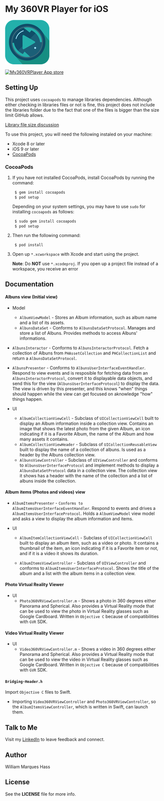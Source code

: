 # My 360VR Player for iOS

[![My360VRPlayer](360player/Assets.xcassets/AppIcon.appiconset/Icon-App-72x72@2x.png)](https://itunes.apple.com/br/app/my-360vr-player/id1181451739)

[![My360VRPlayer App store](https://developer.apple.com//app-store/marketing/guidelines/images/badge-download-on-the-app-store.svg)](https://itunes.apple.com/br/app/my-360vr-player/id1181451739)

## Setting Up

This project uses `cocoapods` to manage libraries dependencies. Although either checking in libraries files or not is fine, this project does not include the libraries folder due to the fact that one of the files is bigger than the size limit GitHub allows.

[Library file size discussion](https://github.com/googlevr/gvr-ios-sdk/issues/202)

To use this project, you will need the following instaled on your machine:

* Xcode 8 or later
* iOS 9 or later
* [CocoaPods](https://cocoapods.org/)


### CocoaPods

1. If you have not installed CocoaPods, install CocoaPods by running the command:

        $ gem install cocoapods
        $ pod setup

    Depending on your system settings, you may have to use `sudo` for installing `cocoapods` as follows:

        $ sudo gem install cocoapods
        $ pod setup
        
1. Then run the following command:
    
        $ pod install

1. Open up `*.xcworkspace` with Xcode and start using the project.

    **Note**: Do **NOT** use `*.xcodeproj`. If you open up a project file instead of a workspace, you receive an error


## Documentation

#### Albuns view (Initial view)

* Model
	- `AlbumViewModel` - Stores an Album information, such as album name and a list of its assets.
	- `AlbunsDataSet` - Conforms to `AlbunsDataSetProtocol`. Manages and store a list of Albuns. Provides methods to access Albuns' informations.

* `AlbunsInteractor` -  Conforms to `AlbunsInteractorProtocol`. Fetch a collection of Albuns from `PHAssetCollection` and `PHCollectionList` and return a `AlbunsDataSetProtocol`.

* `AlbunsPresenter` - Conforms to `AlbunsUserInterfaceEventHandler`. Respond to view events and is resposible for fetching data from an `AlbunsInteractorProtocol`, convert it to displayable data objects, and send this for the view (`AlbunsUserInterfaceProtocol`) to display the data. The view is driven by this presenter, and this knows "when" things should happen while the view can get focused on aknowledge "how" things happen.

* UI
	- `AlbumCollectionViewCell` - Subclass of `UICollectionViewCell` built to display an Album information inside a collection view. Contains an image that shows the latest photo from the given Album, an icon indicating if it is a Favorite Album, the name of the Album and how many assets it contains.
	- `AlbumCollectionViewHeader` - Subclass of `UICollectionReusableView` built to display the name of a collection of albuns. Is used as a header by the Albuns collection view.
	- `AlbunsViewController` - Subclass of `UIViewController` and conforms to `AlbunsUserInterfaceProtocol` and implement methods to display a `AlbunsDataSetProtocol` data in a collection view. The collection view it shows has a header with the name of the collection and a list of albuns inside the collection.


#### Album items (Photos and videos) view

* `AlbumItemsPresenter` - `Conforms to AlbumItemsUserInterfaceEventHandler`. Respond to events and drives a `AlbumItemsUserInterfaceProtocol`. Holds a `AlbumViewModel` view model and asks a view to display the album information and items.

* UI
	- `AlbumItemCollectionViewCell` - Subclass of `UICollectionViewCell` built to display an album item, such as a video or photo. It contains a thumbnail of the item, an icon indicating if it is a Favorite item or not, and if it is a video it shows its duration.

	- `AlbumItemsViewController` - Subclass of `UIViewController` and conforms to `AlbumItemsUserInterfaceProtocol`. Shows the title of the album and a list with the album items in a collection view.

#### Photo Virtual Reality Viewer

* UI
	- `Photo360VRViewController.m` - Shows a photo in 360 degrees either Panorama and Spherical. Also provides a Virtual Reality mode that can be used to view the photo in Virtual Reality glasses such as Google Cardboard. Written in `Objective C` because of compatibilities with `GVR` SDK.

#### Video Virtual Reality Viewer

* UI
	- `Video360VRViewController.m` - Shows a video in 360 degrees either Panorama and Spherical. Also provides a Virtual Reality mode that can be used to view the video in Virtual Reality glasses such as Google Cardboard. Written in `Objective C` because of compatibilities with `GVR` SDK.

#### `Bridging-Header.h`

Import `Objective C` files to Swift. 

* Importing `Video360VRViewController` and `Photo360VRViewController`, so the `AlbumItemsViewController`, which is written in Swift, can launch them.


## Talk to Me

Visit my [LinkedIn](https://www.linkedin.com/in/lilohass) to leave feedback and connect.

## Author

William Marques Hass

## License

See the **LICENSE** file for more info.